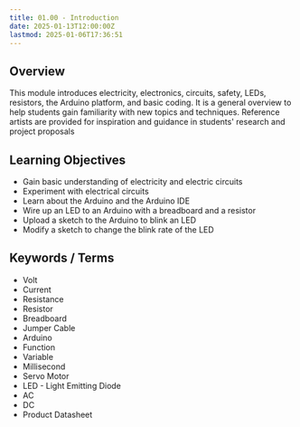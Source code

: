 ```yaml
---
title: 01.00 - Introduction
date: 2025-01-13T12:00:00Z
lastmod: 2025-01-06T17:36:51
---
```


## Overview

This module introduces electricity, electronics, circuits, safety, LEDs, resistors, the Arduino platform, and basic coding. It is a general overview to help students gain familiarity with new topics and techniques. Reference artists are provided for inspiration and guidance in students' research and project proposals

## Learning Objectives

- Gain basic understanding of electricity and electric circuits
- Experiment with electrical circuits
- Learn about the Arduino and the Arduino IDE
- Wire up an LED to an Arduino with a breadboard and a resistor
- Upload a sketch to the Arduino to blink an LED
- Modify a sketch to change the blink rate of the LED

## Keywords / Terms

- Volt
- Current
- Resistance
- Resistor
- Breadboard
- Jumper Cable
- Arduino
- Function
- Variable
- Millisecond
- Servo Motor
- LED - Light Emitting Diode
- AC
- DC
- Product Datasheet
